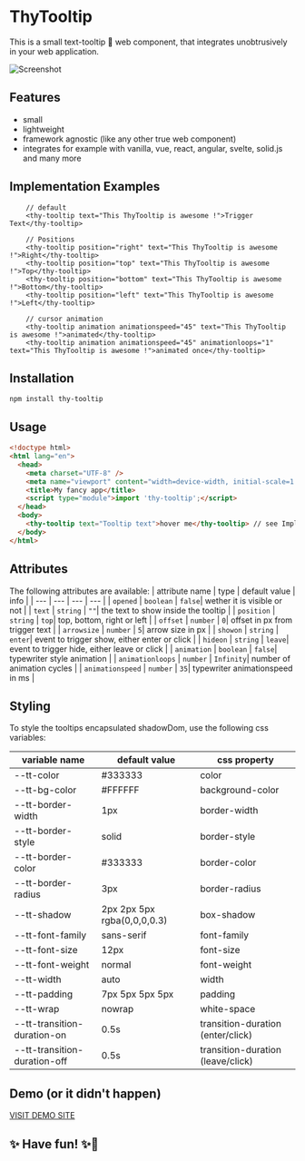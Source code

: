 # ThyTooltip

This is a small text-tooltip 💬 web component, that integrates unobtrusively in your web application.

![Screenshot](https://smart-sign.com/npm/thy-tooltip/screenshot.png)

## Features
 - small
 - lightweight
 - framework agnostic (like any other true web component)
 - integrates for example with vanilla, vue, react, angular, svelte, solid.js and many more

## Implementation Examples
```
    // default
    <thy-tooltip text="This ThyTooltip is awesome !">Trigger Text</thy-tooltip>

    // Positions
    <thy-tooltip position="right" text="This ThyTooltip is awesome !">Right</thy-tooltip>
    <thy-tooltip position="top" text="This ThyTooltip is awesome !">Top</thy-tooltip>
    <thy-tooltip position="bottom" text="This ThyTooltip is awesome !">Bottom</thy-tooltip>
    <thy-tooltip position="left" text="This ThyTooltip is awesome !">Left</thy-tooltip>
    
    // cursor animation
    <thy-tooltip animation animationspeed="45" text="This ThyTooltip is awesome !">animated</thy-tooltip>
    <thy-tooltip animation animationspeed="45" animationloops="1" text="This ThyTooltip is awesome !">animated once</thy-tooltip>
```
## Installation
```
npm install thy-tooltip
```

## Usage

```html
<!doctype html>
<html lang="en">
  <head>
    <meta charset="UTF-8" />
    <meta name="viewport" content="width=device-width, initial-scale=1.0" />
    <title>My fancy app</title>
    <script type="module">import 'thy-tooltip';</script>
  </head>
  <body>
    <thy-tooltip text="Tooltip text">hover me</thy-tooltip> // see Implementation Examples above
  </body>
</html>
```

## Attributes
The following attributes are available:
| attribute name | type | default value | info |
| --- | --- | --- | --- |
| ``` opened ``` | ``` boolean ``` | ```false```| wether it is visible or not |
| ``` text ``` | ``` string ``` | ``` "" ```| the text to show inside the tooltip |
| ``` position ``` | ``` string ``` | ``` top ```| top, bottom, right or left |
| ``` offset ``` | ``` number ``` | ``` 0 ```| offset in px from trigger text |
| ``` arrowsize ``` | ``` number ``` | ``` 5 ```| arrow size in px |
| ``` showon ``` | ``` string ``` | ``` enter ```| event to trigger show, either enter or click |
| ``` hideon ``` | ``` string ``` | ``` leave ```| event to trigger hide, either leave or click |
| ``` animation ``` | ``` boolean ``` | ``` false ```| typewriter style animation |
| ``` animationloops ``` | ``` number ``` | ``` Infinity ```| number of animation cycles |
| ``` animationspeed ``` | ``` number ``` | ``` 35 ```| typewriter animationspeed in ms  |

## Styling
To style the tooltips encapsulated shadowDom, use the following css variables:


| variable name | default value | css property
| --- | --- | --- |
| --tt-color | #333333 | color |
| --tt-bg-color | #FFFFFF | background-color |
| --tt-border-width | 1px | border-width |
| --tt-border-style | solid | border-style |
| --tt-border-color | #333333 | border-color |
| --tt-border-radius | 3px | border-radius |
| --tt-shadow | 2px 2px 5px rgba(0,0,0,0.3) | box-shadow |
| --tt-font-family | sans-serif | font-family |
| --tt-font-size | 12px | font-size |
| --tt-font-weight | normal | font-weight |
| --tt-width | auto | width |
| --tt-padding | 7px 5px 5px 5px | padding |
| --tt-wrap | nowrap | white-space |
| --tt-transition-duration-on | 0.5s | transition-duration (enter/click) |
| --tt-transition-duration-off | 0.5s | transition-duration (leave/click) |



## Demo (or it didn't happen)
[VISIT DEMO SITE](https://smart-sign.com/npm/thy-tooltip/)

## ✨ Have fun! ✨💬
